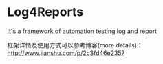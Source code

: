 # Log4Reports
It's a framework of automation testing log and report

框架详情及使用方式可以参考博客(more details)：http://www.jianshu.com/p/2c3fd46e2357

